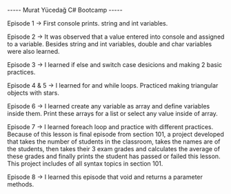 ----- Murat Yücedağ C# Bootcamp -----

Episode 1 -> First console prints. string and int variables.

Episode 2 -> It was observed that a value entered into console and assigned to a variable. Besides string and int variables, double and char variables were also learned.

Episode 3 -> I learned if else and switch case desicions and making 2 basic practices.

Episode 4 & 5 -> I learned for and while loops. Practiced making triangular objects with stars.

Episode 6 -> I learned create any variable as array and define variables inside them. Print these arrays for a list or select any value inside of array.

Episode 7 -> I learned foreach loop and practice with different practices. Because of this lesson is final episode from section 101, a project developed that takes the number of students in the classroom, takes the names are of the students, then takes their 3 exam grades and calculates the average of these grades and finally prints the student has passed or failed this lesson. This project includes of all syntax topics in section 101.

Episode 8 -> I learned this episode that void and returns a parameter methods.

 
